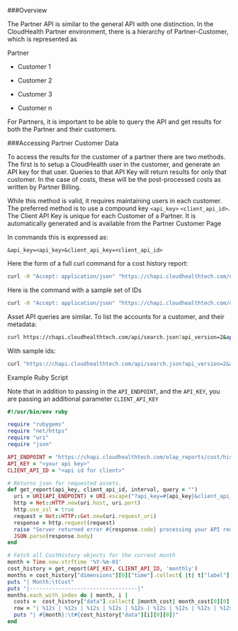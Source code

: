 ###Overview

The Partner API is similar to the general API with one distinction. In the CloudHealth Partner environment, there is a hierarchy of Partner-Customer, which is represented as

Partner

- Customer 1

- Customer 2

- Customer 3

- Customer n

For Partners, it is important to be able to query the API and get results for both the Partner and their customers.

###Accessing Partner Customer Data

To access the results for the customer of a partner there are two methods. The first is to setup a CloudHealth user in the customer, and generate an API key for that user. Queries to that API Key will return results for only that customer. In the case of costs, these will be the post-processed costs as written by Partner Billing.

While this method is valid, it requires maintaining users in each customer. The preferred method is to use a compound key `<api_key>` `<client_api_id>`. The Client API Key is unique for each Customer of a Partner. It is automatically generated and is available from the Partner Customer Page

In commands this is expressed as:

```
&api_key=<api_key>&client_api_key=<client_api_id>
```

Here the form of a full curl command for a cost history report: 
 

```bash
curl -H "Accept: application/json" "https://chapi.cloudhealthtech.com/olap_reports/cost/history?api_key=<api_key>&client_api_id=<client_api_id>"
```

Here is the command with a sample set of IDs

```bash
curl -H "Accept: application/json" "https://chapi.cloudhealthtech.com/olap_reports/cost/history?api_key="<api_key>"&client_api_key="732""
```

Asset API queries are similar. To list the accounts for a customer, and their metadata:

```bash
curl https://chapi.cloudhealthtech.com/api/search.json?api_version=2&api_key=<api_key>&client_api_id=<client_api_id>&name=AwsAccount
```

With sample ids:

```bash
curl "https://chapi.cloudhealthtech.com/api/search.json?api_version=2&api_key==”9e0214340-139b-0133-1689-22000b100046”&client_api_key="732"&name=AwsAccount"
```

Example Ruby Script

Note that in addition to passing in the `API_ENDPOINT`, and the `API_KEY`, you are passing an additional parameter `CLIENT_API_KEY`

```ruby
#!/usr/bin/env ruby

require "rubygems"
require "net/https"
require "uri"
require "json"

API_ENDPOINT = "https://chapi.cloudhealthtech.com/olap_reports/cost/history"
API_KEY = "<your api key>"
CLIENT_API_ID = "<api id for client>"

# Returns json for requested assets.
def get_report(api_key, client_api_id, interval, query = "")
  uri = URI(API_ENDPOINT) + URI.escape("?api_key=#{api_key}&client_api_id=#{client_api_id}&interval=#{interval}&query=#{query}")
  http = Net::HTTP.new(uri.host, uri.port)
  http.use_ssl = true
  request = Net::HTTP::Get.new(uri.request_uri)
  response = http.request(request)
  raise "Server returned error #{response.code} processing your API request" if response.code != "200"
  JSON.parse(response.body)
end

# Fetch all CostHistory objects for the current month
month = Time.now.strftime '%Y-%m-01'
cost_history = get_report(API_KEY, CLIENT_API_ID, 'monthly')
months = cost_history["dimensions"][0]["time"].collect{ |t| t["label"] }
puts "| Month:\tCost"
puts "|----------------------------------|"
months.each_with_index do | month, i |
  costs =  cost_history["data"].collect{ |month_cost| month_cost[0][0] }
  row = "| %12s | %12s | %12s | %12s | %12s | %12s | %12s | %12s | %12s | %12s | %12s | %12s |"
  puts "| #{month}:\t#{cost_history["data"][i][0][0]}"
end

```

